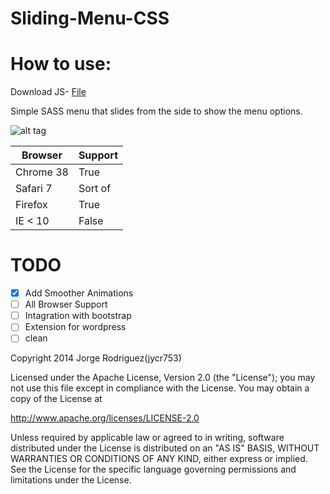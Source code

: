 Sliding-Menu-CSS
================
<h1>How to use:</h1>
Download JS- <a href="https://raw.githubusercontent.com/jycr753/Sliding-Menu-CSS/master/js/app.js">File</a>


Simple SASS menu that slides from the side to show the menu options.

![alt tag](https://github.com/jycr753/Sliding-Menu-CSS/blob/master/image_white.png)

Browser  | Support
------------- | -------------
|Chrome 38  | True |
|Safari 7  | Sort of |
|Firefox  | True |
|IE < 10  | False |

<h1>TODO</h1>

- [x] Add Smoother Animations
- [ ] All Browser Support
- [ ] Intagration with bootstrap
- [ ] Extension for wordpress
- [ ] clean

Copyright 2014 Jorge Rodriguez(jycr753)

Licensed under the Apache License, Version 2.0 (the "License");
you may not use this file except in compliance with the License.
You may obtain a copy of the License at

   http://www.apache.org/licenses/LICENSE-2.0

Unless required by applicable law or agreed to in writing, software
distributed under the License is distributed on an "AS IS" BASIS,
WITHOUT WARRANTIES OR CONDITIONS OF ANY KIND, either express or implied.
See the License for the specific language governing permissions and
limitations under the License.
